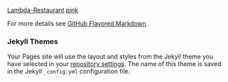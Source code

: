 
[Lambda-Restaurant](http://Siarhei-Chaptsau.github.io/Lambda-Restaurant/)
[pink](http://Siarhei-Chaptsau.github.io/245963-pink/)





For more details see [GitHub Flavored Markdown](https://guides.github.com/features/mastering-markdown/).

### Jekyll Themes

Your Pages site will use the layout and styles from the Jekyll theme you have selected in your [repository settings](https://github.com/Siarhei-Chaptsau/Siarhei-Chaptsau.github.io/settings). The name of this theme is saved in the Jekyll `_config.yml` configuration file.
